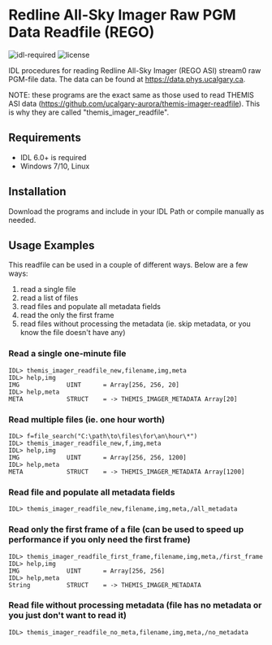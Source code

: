 # Redline All-Sky Imager Raw PGM Data Readfile (REGO)

![idl-required](https://img.shields.io/badge/IDL-6.0%2B-lightgrey)
![license](https://img.shields.io/badge/license-MIT-brightgreen)

IDL procedures for reading Redline All-Sky Imager (REGO ASI) stream0 raw PGM-file data. The data can be found at https://data.phys.ucalgary.ca. 

NOTE: these programs are the exact same as those used to read THEMIS ASI data (https://github.com/ucalgary-aurora/themis-imager-readfile). This is why they are called "themis_imager_readfile".

## Requirements

- IDL 6.0+ is required
- Windows 7/10, Linux

## Installation

Download the programs and include in your IDL Path or compile manually as needed.

## Usage Examples

This readfile can be used in a couple of different ways. Below are a few ways:

1) read a single file
2) read a list of files
3) read files and populate all metadata fields
4) read the only the first frame
5) read files without processing the metadata (ie. skip metadata, or you know the file doesn't have any)

### Read a single one-minute file

```
IDL> themis_imager_readfile_new,filename,img,meta
IDL> help,img
IMG             UINT      = Array[256, 256, 20]
IDL> help,meta
META            STRUCT    = -> THEMIS_IMAGER_METADATA Array[20]
```

### Read multiple files (ie. one hour worth)

```
IDL> f=file_search("C:\path\to\files\for\an\hour\*")
IDL> themis_imager_readfile_new,f,img,meta
IDL> help,img
IMG             UINT      = Array[256, 256, 1200]
IDL> help,meta
META            STRUCT    = -> THEMIS_IMAGER_METADATA Array[1200]
```

### Read file and populate all metadata fields

```
IDL> themis_imager_readfile_new,filename,img,meta,/all_metadata
```

### Read only the first frame of a file (can be used to speed up performance if you only need the first frame)

```
IDL> themis_imager_readfile_first_frame,filename,img,meta,/first_frame
IDL> help,img
IMG             UINT      = Array[256, 256]
IDL> help,meta
String          STRUCT    = -> THEMIS_IMAGER_METADATA
```

### Read file without processing metadata (file has no metadata or you just don't want to read it)

```
IDL> themis_imager_readfile_no_meta,filename,img,meta,/no_metadata
```
